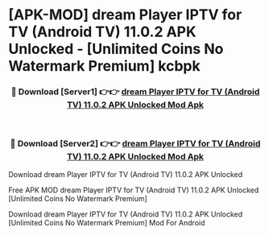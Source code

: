 # [APK-MOD] dream Player IPTV for TV (Android TV) 11.0.2 APK Unlocked - [Unlimited Coins No Watermark Premium] kcbpk



<div align="center">
<h3>🔴 Download [Server1] 👉👉 <a href="https://momento.my/?title=dream_Player_IPTV_for_TV_(Android_TV)_11.0.2_APK_Unlocked">dream Player IPTV for TV (Android TV) 11.0.2 APK Unlocked Mod Apk</a></h3><br>

<h3>🔴 Download [Server2] 👉👉 <a href="https://momento.my/?title=dream_Player_IPTV_for_TV_(Android_TV)_11.0.2_APK_Unlocked">dream Player IPTV for TV (Android TV) 11.0.2 APK Unlocked Mod Apk</a></h3>
</div>



Download dream Player IPTV for TV (Android TV) 11.0.2 APK Unlocked 

Free APK MOD dream Player IPTV for TV (Android TV) 11.0.2 APK Unlocked [Unlimited Coins No Watermark Premium]

Download dream Player IPTV for TV (Android TV) 11.0.2 APK Unlocked [Unlimited Coins No Watermark Premium] Mod For Android
